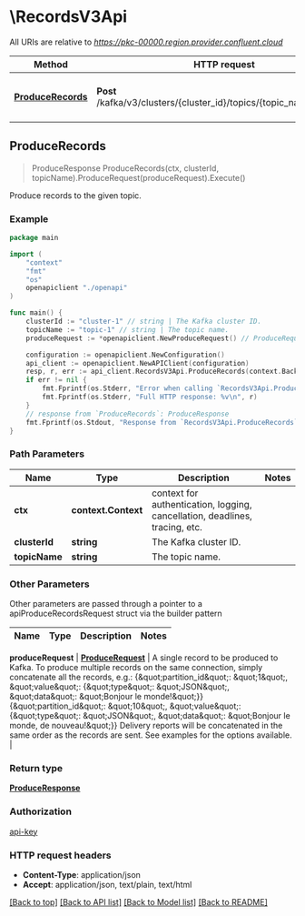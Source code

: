 # \RecordsV3Api

All URIs are relative to *https://pkc-00000.region.provider.confluent.cloud*

Method | HTTP request | Description
------------- | ------------- | -------------
[**ProduceRecords**](RecordsV3Api.md#ProduceRecords) | **Post** /kafka/v3/clusters/{cluster_id}/topics/{topic_name}/records | Produce records to the given topic.



## ProduceRecords

> ProduceResponse ProduceRecords(ctx, clusterId, topicName).ProduceRequest(produceRequest).Execute()

Produce records to the given topic.



### Example

```go
package main

import (
    "context"
    "fmt"
    "os"
    openapiclient "./openapi"
)

func main() {
    clusterId := "cluster-1" // string | The Kafka cluster ID.
    topicName := "topic-1" // string | The topic name.
    produceRequest := *openapiclient.NewProduceRequest() // ProduceRequest | A single record to be produced to Kafka. To produce multiple records on the same connection, simply concatenate all the records, e.g.: {\"partition_id\": \"1\", \"value\": {\"type\": \"JSON\", \"data\": \"Bonjour le monde!\"}} {\"partition_id\": \"10\", \"value\": {\"type\": \"JSON\", \"data\": \"Bonjour le monde, de nouveau!\"}} Delivery reports will be concatenated in the same order as the records are sent. See examples for the options available. (optional)

    configuration := openapiclient.NewConfiguration()
    api_client := openapiclient.NewAPIClient(configuration)
    resp, r, err := api_client.RecordsV3Api.ProduceRecords(context.Background(), clusterId, topicName).ProduceRequest(produceRequest).Execute()
    if err != nil {
        fmt.Fprintf(os.Stderr, "Error when calling `RecordsV3Api.ProduceRecords``: %v\n", err)
        fmt.Fprintf(os.Stderr, "Full HTTP response: %v\n", r)
    }
    // response from `ProduceRecords`: ProduceResponse
    fmt.Fprintf(os.Stdout, "Response from `RecordsV3Api.ProduceRecords`: %v\n", resp)
}
```

### Path Parameters


Name | Type | Description  | Notes
------------- | ------------- | ------------- | -------------
**ctx** | **context.Context** | context for authentication, logging, cancellation, deadlines, tracing, etc.
**clusterId** | **string** | The Kafka cluster ID. | 
**topicName** | **string** | The topic name. | 

### Other Parameters

Other parameters are passed through a pointer to a apiProduceRecordsRequest struct via the builder pattern


Name | Type | Description  | Notes
------------- | ------------- | ------------- | -------------


 **produceRequest** | [**ProduceRequest**](ProduceRequest.md) | A single record to be produced to Kafka. To produce multiple records on the same connection, simply concatenate all the records, e.g.: {\&quot;partition_id\&quot;: \&quot;1\&quot;, \&quot;value\&quot;: {\&quot;type\&quot;: \&quot;JSON\&quot;, \&quot;data\&quot;: \&quot;Bonjour le monde!\&quot;}} {\&quot;partition_id\&quot;: \&quot;10\&quot;, \&quot;value\&quot;: {\&quot;type\&quot;: \&quot;JSON\&quot;, \&quot;data\&quot;: \&quot;Bonjour le monde, de nouveau!\&quot;}} Delivery reports will be concatenated in the same order as the records are sent. See examples for the options available. | 

### Return type

[**ProduceResponse**](ProduceResponse.md)

### Authorization

[api-key](../README.md#api-key)

### HTTP request headers

- **Content-Type**: application/json
- **Accept**: application/json, text/plain, text/html

[[Back to top]](#) [[Back to API list]](../README.md#documentation-for-api-endpoints)
[[Back to Model list]](../README.md#documentation-for-models)
[[Back to README]](../README.md)

